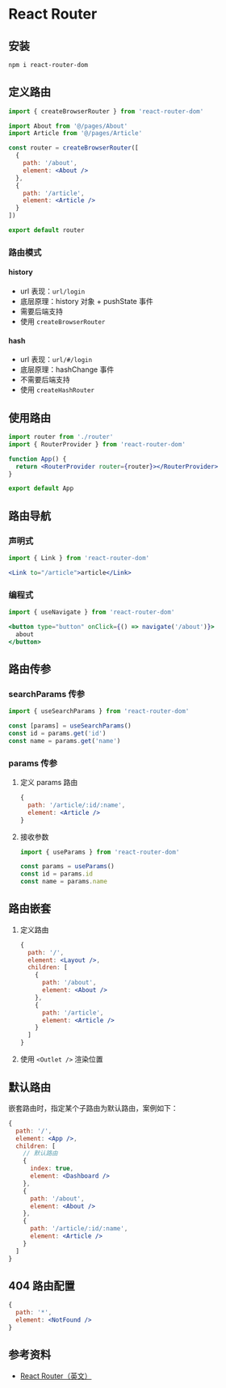 # React Router

## 安装

```sh
npm i react-router-dom
```

## 定义路由

```jsx
import { createBrowserRouter } from 'react-router-dom'

import About from '@/pages/About'
import Article from '@/pages/Article'

const router = createBrowserRouter([
  {
    path: '/about',
    element: <About />
  },
  {
    path: '/article',
    element: <Article />
  }
])

export default router
```

### 路由模式

#### history

- url 表现：`url/login`
- 底层原理：history 对象 + pushState 事件
- 需要后端支持
- 使用 `createBrowserRouter`

#### hash

- url 表现：`url/#/login`
- 底层原理：hashChange 事件
- 不需要后端支持
- 使用 `createHashRouter`

## 使用路由

```jsx
import router from './router'
import { RouterProvider } from 'react-router-dom'

function App() {
  return <RouterProvider router={router}></RouterProvider>
}

export default App
```

## 路由导航

### 声明式

```jsx
import { Link } from 'react-router-dom'

<Link to="/article">article</Link>
```

### 编程式

```jsx
import { useNavigate } from 'react-router-dom'

<button type="button" onClick={() => navigate('/about')}>
  about
</button>
```

## 路由传参

### searchParams 传参

```jsx
import { useSearchParams } from 'react-router-dom'

const [params] = useSearchParams()
const id = params.get('id')
const name = params.get('name')
```

### params 传参

1. 定义 params 路由

    ```jsx
    {
      path: '/article/:id/:name',
      element: <Article />
    }
    ```

2. 接收参数

    ```jsx
    import { useParams } from 'react-router-dom'

    const params = useParams()
    const id = params.id
    const name = params.name
    ```

## 路由嵌套

1. 定义路由

    ```jsx
    {
      path: '/',
      element: <Layout />,
      children: [
        {
          path: '/about',
          element: <About />
        },
        {
          path: '/article',
          element: <Article />
        }
      ]
    }
    ```

2. 使用 `<Outlet />` 渲染位置

## 默认路由

嵌套路由时，指定某个子路由为默认路由，案例如下：

```jsx
{
  path: '/',
  element: <App />,
  children: [
    // 默认路由
    {
      index: true,
      element: <Dashboard />
    },
    {
      path: '/about',
      element: <About />
    },
    {
      path: '/article/:id/:name',
      element: <Article />
    }
  ]
}
```

## 404 路由配置

```jsx
{
  path: '*',
  element: <NotFound />
}
```

## 参考资料

- [React Router（英文）](https://reactrouter.com/)
